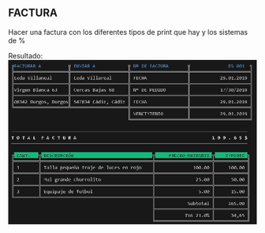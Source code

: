 ## FACTURA

Hacer una factura con los diferentes tipos de print que hay y los sistemas de %

Resultado:
![image](<Captura de pantalla 2025-09-25 181909.png>)